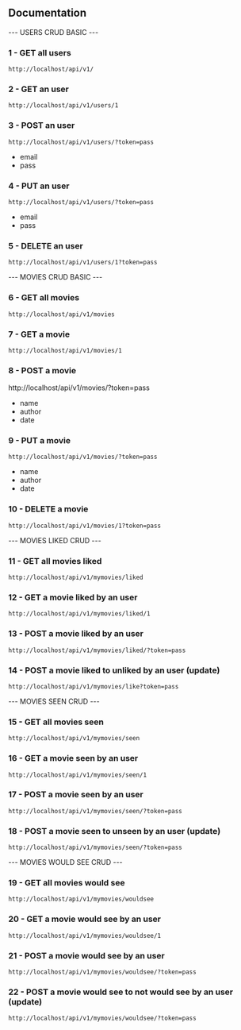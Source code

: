 ## Documentation


--- USERS CRUD BASIC ---

### 1 - GET all users
``` 
http://localhost/api/v1/
```

### 2 - GET an user
```
http://localhost/api/v1/users/1
```

### 3 - POST an user
```
http://localhost/api/v1/users/?token=pass
```
- email
- pass

### 4 - PUT an user
```
http://localhost/api/v1/users/?token=pass
```
- email
- pass

### 5 - DELETE an user
```
http://localhost/api/v1/users/1?token=pass
```

--- MOVIES CRUD BASIC ---

### 6 - GET all movies
```
http://localhost/api/v1/movies
```

### 7 - GET a movie
```
http://localhost/api/v1/movies/1
```

### 8 - POST a movie
http://localhost/api/v1/movies/?token=pass
- name
- author
- date

### 9 - PUT a movie
```
http://localhost/api/v1/movies/?token=pass
```
- name
- author
- date

### 10 - DELETE a movie
```
http://localhost/api/v1/movies/1?token=pass
```


--- MOVIES LIKED CRUD ---

### 11 - GET all movies liked
```
http://localhost/api/v1/mymovies/liked
```

### 12 - GET a movie liked by an user
```
http://localhost/api/v1/mymovies/liked/1
```

### 13 - POST a movie liked by an user
```
http://localhost/api/v1/mymovies/liked/?token=pass
```

### 14 - POST a movie liked to unliked by an user (update)
```
http://localhost/api/v1/mymovies/like?token=pass
```


--- MOVIES SEEN CRUD ---

### 15 - GET all movies seen
```
http://localhost/api/v1/mymovies/seen
```

### 16 - GET a movie seen by an user
```
http://localhost/api/v1/mymovies/seen/1
```

### 17 - POST a movie seen by an user
```
http://localhost/api/v1/mymovies/seen/?token=pass
```

### 18 - POST a movie seen to unseen by an user (update)
```
http://localhost/api/v1/mymovies/seen/?token=pass
```


--- MOVIES WOULD SEE CRUD ---

### 19 - GET all movies would see
```
http://localhost/api/v1/mymovies/wouldsee
```

### 20 - GET a movie would see by an user
```
http://localhost/api/v1/mymovies/wouldsee/1
```

### 21 - POST a movie would see by an user
```
http://localhost/api/v1/mymovies/wouldsee/?token=pass
```

### 22 - POST a movie would see to not would see by an user (update)
```
http://localhost/api/v1/mymovies/wouldsee/?token=pass
```
